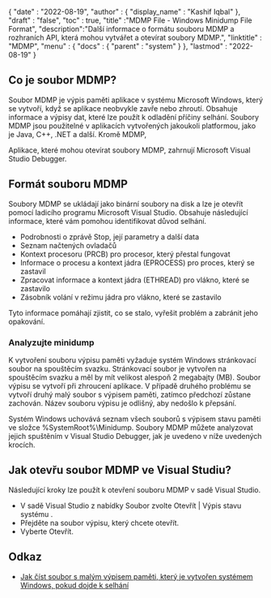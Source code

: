 {
  "date" : "2022-08-19",
  "author" : {
    "display_name" : "Kashif Iqbal"
},
  "draft" : "false",
  "toc" : true,
  "title" :"MDMP File - Windows Minidump File Format",
  "description":"Další informace o formátu souboru MDMP a rozhraních API, která mohou vytvářet a otevírat soubory MDMP.",
  "linktitle" : "MDMP",
  "menu" : {
    "docs" : {
      "parent" : "system"
}
},
  "lastmod" : "2022-08-19"
}

## Co je soubor MDMP?

Soubor MDMP je výpis paměti aplikace v systému Microsoft Windows, který se vytvoří, když se aplikace neobvykle zavře nebo zhroutí. Obsahuje informace a výpisy dat, které lze použít k odladění příčiny selhání. Soubory MDMP jsou použitelné v aplikacích vytvořených jakoukoli platformou, jako je Java, C++, .NET a další. Kromě MDMP,

Aplikace, které mohou otevírat soubory MDMP, zahrnují Microsoft Visual Studio Debugger.

## Formát souboru MDMP

Soubory MDMP se ukládají jako binární soubory na disk a lze je otevřít pomocí ladicího programu Microsoft Visual Studio. Obsahuje následující informace, které vám pomohou identifikovat důvod selhání.

* Podrobnosti o zprávě Stop, její parametry a další data
* Seznam načtených ovladačů
* Kontext procesoru (PRCB) pro procesor, který přestal fungovat
* Informace o procesu a kontext jádra (EPROCESS) pro proces, který se zastavil
* Zpracovat informace a kontext jádra (ETHREAD) pro vlákno, které se zastavilo
* Zásobník volání v režimu jádra pro vlákno, které se zastavilo

Tyto informace pomáhají zjistit, co se stalo, vyřešit problém a zabránit jeho opakování.

### Analyzujte minidump

K vytvoření souboru výpisu paměti vyžaduje systém Windows stránkovací soubor na spouštěcím svazku. Stránkovací soubor je vytvořen na spouštěcím svazku a měl by mít velikost alespoň 2 megabajty (MB). Soubor výpisu se vytvoří při zhroucení aplikace. V případě druhého problému se vytvoří druhý malý soubor s výpisem paměti, zatímco předchozí zůstane zachován. Název souboru výpisu je odlišný, aby nedošlo k přepsání.

Systém Windows uchovává seznam všech souborů s výpisem stavu paměti ve složce %SystemRoot%\Minidump. Soubory MDMP můžete analyzovat jejich spuštěním v Visual Studio Debugger, jak je uvedeno v níže uvedených krocích.

## Jak otevřu soubor MDMP ve Visual Studiu?

Následující kroky lze použít k otevření souboru MDMP v sadě Visual Studio.

* V sadě Visual Studio z nabídky Soubor zvolte Otevřít | Výpis stavu systému .
* Přejděte na soubor výpisu, který chcete otevřít.
* Vyberte Otevřít.

## Odkaz

* [Jak číst soubor s malým výpisem paměti, který je vytvořen systémem Windows, pokud dojde k selhání](https://learn.microsoft.com/en-us/troubleshoot/windows-client/performance/read-small-memory-dump-file)

